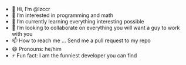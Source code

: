 - 👋 Hi, I’m @lzccr
- 👀 I’m interested in programming and math
- 🌱 I’m currently learning everything interesting possible
- 💞️ I’m looking to collaborate on everything you will want a guy to work with you
- 📫 How to reach me ...
    Send me a pull request to my repo
- 😄 Pronouns: he/him
- ⚡ Fun fact: I am the funniest developer you can find

<!---
lzccr/lzccr is a ✨ special ✨ repository because its `README.md` (this file) appears on your GitHub profile.
You can click the Preview link to take a look at your changes.
--->
